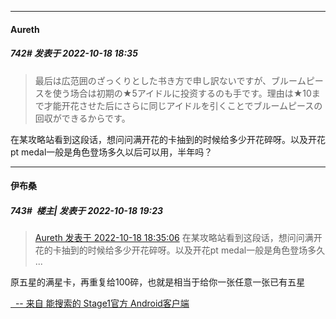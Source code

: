 

*****

####  Aureth  
##### 742#       发表于 2022-10-18 18:35

<blockquote>最后は広范囲のざっくりとした书き方で申し訳ないですが、ブルームピースを使う场合は初期の★5アイドルに投资するのも手です。理由は★10まで才能开花させた后にさらに同じアイドルを引くことでブルームピースの回収ができるからです。</blockquote>
在某攻略站看到这段话，想问问满开花的卡抽到的时候给多少开花碎呀。以及开花pt medal一般是角色登场多久以后可以用，半年吗？



*****

####  伊布桑  
##### 743#         楼主| 发表于 2022-10-18 19:23

<blockquote><a href="httphttps://bbs.saraba1st.com/2b/forum.php?mod=redirect&amp;goto=findpost&amp;pid=57976375&amp;ptid=2009419" target="_blank">Aureth 发表于 2022-10-18 18:35:06</a>
在某攻略站看到这段话，想问问满开花的卡抽到的时候给多少开花碎呀。以及开花pt medal一般是角色登场多久 ...</blockquote>原五星的满星卡，再重复给100碎，也就是相当于给你一张任意一张已有五星

[  -- 来自 能搜索的 Stage1官方 Android客户端](https://www.coolapk.com/apk/140634)

